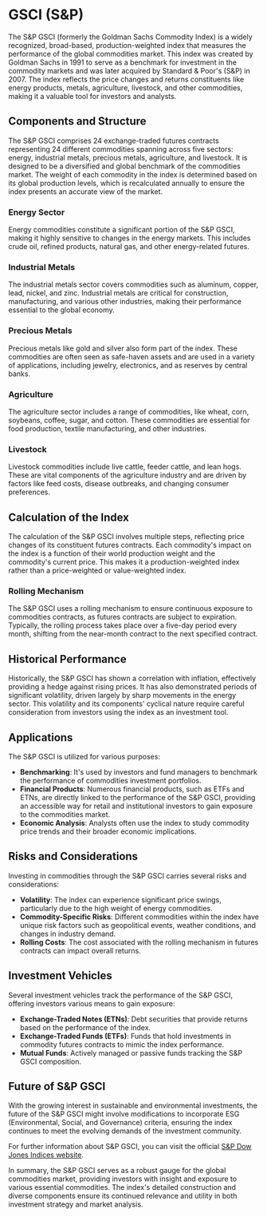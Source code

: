 # GSCI (S&P)

The S&P GSCI (formerly the Goldman Sachs Commodity Index) is a widely recognized, broad-based, production-weighted index that measures the performance of the global commodities market. This index was created by Goldman Sachs in 1991 to serve as a benchmark for investment in the commodity markets and was later acquired by Standard & Poor's (S&P) in 2007. The index reflects the price changes and returns constituents like energy products, metals, agriculture, livestock, and other commodities, making it a valuable tool for investors and analysts.

## Components and Structure
The S&P GSCI comprises 24 exchange-traded futures contracts representing 24 different commodities spanning across five sectors: energy, industrial metals, precious metals, agriculture, and livestock. It is designed to be a diversified and global benchmark of the commodities market. The weight of each commodity in the index is determined based on its global production levels, which is recalculated annually to ensure the index presents an accurate view of the market.

### Energy Sector
Energy commodities constitute a significant portion of the S&P GSCI, making it highly sensitive to changes in the energy markets. This includes crude oil, refined products, natural gas, and other energy-related futures.

### Industrial Metals
The industrial metals sector covers commodities such as aluminum, copper, lead, nickel, and zinc. Industrial metals are critical for construction, manufacturing, and various other industries, making their performance essential to the global economy.

### Precious Metals
Precious metals like gold and silver also form part of the index. These commodities are often seen as safe-haven assets and are used in a variety of applications, including jewelry, electronics, and as reserves by central banks.

### Agriculture
The agriculture sector includes a range of commodities, like wheat, corn, soybeans, coffee, sugar, and cotton. These commodities are essential for food production, textile manufacturing, and other industries.

### Livestock
Livestock commodities include live cattle, feeder cattle, and lean hogs. These are vital components of the agriculture industry and are driven by factors like feed costs, disease outbreaks, and changing consumer preferences.

## Calculation of the Index
The calculation of the S&P GSCI involves multiple steps, reflecting price changes of its constituent futures contracts. Each commodity's impact on the index is a function of their world production weight and the commodity's current price. This makes it a production-weighted index rather than a price-weighted or value-weighted index.

### Rolling Mechanism
The S&P GSCI uses a rolling mechanism to ensure continuous exposure to commodities contracts, as futures contracts are subject to expiration. Typically, the rolling process takes place over a five-day period every month, shifting from the near-month contract to the next specified contract.

## Historical Performance
Historically, the S&P GSCI has shown a correlation with inflation, effectively providing a hedge against rising prices. It has also demonstrated periods of significant volatility, driven largely by sharp movements in the energy sector. This volatility and its components' cyclical nature require careful consideration from investors using the index as an investment tool.

## Applications
The S&P GSCI is utilized for various purposes:
- **Benchmarking**: It's used by investors and fund managers to benchmark the performance of commodities investment portfolios.
- **Financial Products**: Numerous financial products, such as ETFs and ETNs, are directly linked to the performance of the S&P GSCI, providing an accessible way for retail and institutional investors to gain exposure to the commodities market.
- **Economic Analysis**: Analysts often use the index to study commodity price trends and their broader economic implications.

## Risks and Considerations
Investing in commodities through the S&P GSCI carries several risks and considerations:
- **Volatility**: The index can experience significant price swings, particularly due to the high weight of energy commodities.
- **Commodity-Specific Risks**: Different commodities within the index have unique risk factors such as geopolitical events, weather conditions, and changes in industry demand.
- **Rolling Costs**: The cost associated with the rolling mechanism in futures contracts can impact overall returns.

## Investment Vehicles
Several investment vehicles track the performance of the S&P GSCI, offering investors various means to gain exposure:
- **Exchange-Traded Notes (ETNs)**: Debt securities that provide returns based on the performance of the index.
- **Exchange-Traded Funds (ETFs)**: Funds that hold investments in commodity futures contracts to mimic the index performance.
- **Mutual Funds**: Actively managed or passive funds tracking the S&P GSCI composition.

## Future of S&P GSCI
With the growing interest in sustainable and environmental investments, the future of the S&P GSCI might involve modifications to incorporate ESG (Environmental, Social, and Governance) criteria, ensuring the index continues to meet the evolving demands of the investment community.

For further information about S&P GSCI, you can visit the official [S&P Dow Jones Indices website](https://www.spglobal.com/spdji/en/indices/commodities/sp-gsci/).

In summary, the S&P GSCI serves as a robust gauge for the global commodities market, providing investors with insight and exposure to various essential commodities. The index's detailed construction and diverse components ensure its continued relevance and utility in both investment strategy and market analysis.